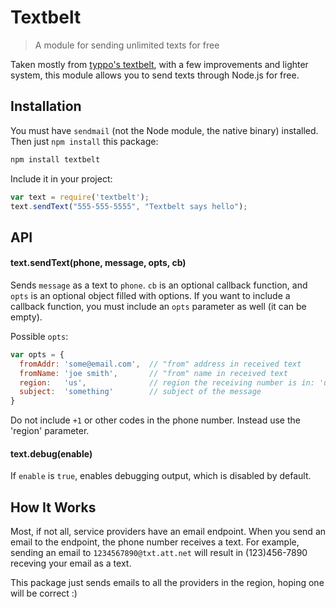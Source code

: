 # Textbelt

> A module for sending unlimited texts for free

Taken mostly from [typpo's textbelt](https://github.com/typpo/textbelt), with a
few improvements and lighter system, this module allows you to send texts
through Node.js for free.

## Installation

You must have `sendmail` (not the Node module, the native binary) installed.
Then just `npm install` this package:

```bash
npm install textbelt
```

Include it in your project:

```js
var text = require('textbelt');
text.sendText("555-555-5555", "Textbelt says hello");
```

## API

#### text.sendText(phone, message, opts, cb)

Sends `message` as a text to `phone`. `cb` is an optional callback function,
and `opts` is an optional object filled with options. If you want to include a
callback function, you must include an `opts` parameter as well (it can be
empty).

Possible `opts`:

```js
var opts = {
  fromAddr: 'some@email.com',  // "from" address in received text
  fromName: 'joe smith',       // "from" name in received text
  region:   'us',              // region the receiving number is in: 'us', 'canada', 'intl'
  subject:  'something'        // subject of the message
}
```

Do not include `+1` or other codes in the phone number. Instead use the 'region'
parameter.

#### text.debug(enable)

If `enable` is `true`, enables debugging output, which is disabled by default.

## How It Works

Most, if not all, service providers have an email endpoint. When you send an
email to the endpoint, the phone number receives a text. For example, sending an
email to `1234567890@txt.att.net` will result in (123)456-7890 receving your
email as a text.

This package just sends emails to all the providers in the region, hoping one
will be correct :)
